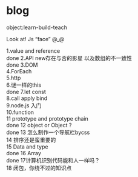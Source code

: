 # blog
object:learn-build-teach

Look at!  Js “face” @_@

1.value and reference <br> done 
2.API new存在与否的影星 以及数组的不一致性<br>   done 
3.DOM<br>
4.ForEach<br>
5.http<br>
6.谜一样的this<br>  done 
7.let const<br>
8.call apply bind<br>
9.node.js 入门<br>
10.function<br>
11 prototype and prototype chain <br>  done 
12 object or Object ? <br>  done
13 怎么制作一个导航栏bycss<br>
14 排序还是蛮重要的<br>
15 Data and type <br> done
16 Array<br>  done
17计算机识别代码能和人一样吗？ <br>
18 闭包，你绕不过的知识点<br>


